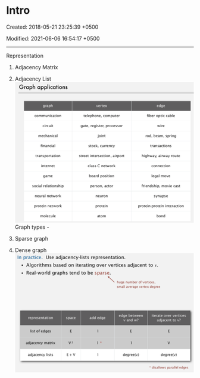 # Intro

Created: 2018-05-21 23:25:39 +0500

Modified: 2021-06-06 16:54:17 +0500

---

Representation

1.  Adjacency Matrix

2.  Adjacency List
![Graph applications graph communication circuit mechanical financial transportation internet game social relationship neural network protein network molecule vertex telephone, computer gate, register, processor joint stock, currency street intersection, airport class C network board position person, actor neuron protein atom edge fiber optic cable wire rod, beam, spring transactions highway, airway route con nection legal move friendship, movie cast synapse protein-protein interaction bond ](media/Intro-image1.png)
Graph types -

1.  Sparse graph

2.  Dense graph
![In practice. Use adjacency-lists representation. Algorithms based on iterating over vertices adjacent to v. • Real-world graphs tend to be sparse. huge number of vertices, small average vertex degree representation list of edges adjacency matrix adjacency lists space E+V add edge edge between v and w? degree(v) iterate over vertices adjacent to v? v deg ree(v) * disallows parallel edges ](media/Intro-image2.png)